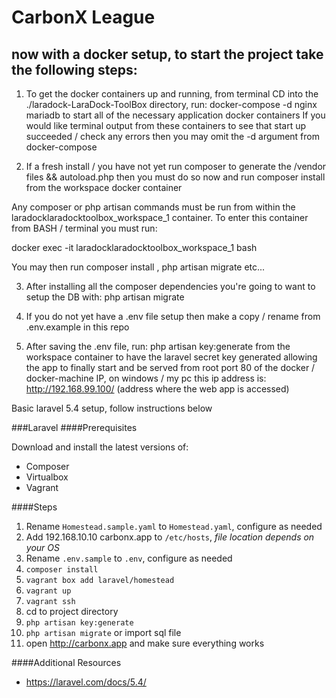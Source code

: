 # CarbonX League

## now with a docker setup, to start the project take the following steps:

1. To get the docker containers up and running, from terminal CD into the ./laradock-LaraDock-ToolBox directory,
run: docker-compose -d nginx mariadb to start all of the necessary application docker containers
If you would like terminal output from these containers to see that start up succeeded / check any errors then you may omit the -d argument from docker-compose

2. If a fresh install / you have not yet run composer to generate the /vendor files && autoload.php then you must do so now and run composer install from the workspace docker container

Any composer or php artisan commands must be run from within the laradocklaradocktoolbox_workspace_1 container. To enter this container from BASH / terminal you must run:

docker exec -it laradocklaradocktoolbox_workspace_1 bash

You may then run composer install , php artisan migrate etc...

3. After installing all the composer dependencies you're going to want to setup the DB with: php artisan migrate

4. If you do not yet have a .env file setup then make a copy / rename from .env.example in this repo

5. After saving the .env file, run: php artisan key:generate from the workspace container to have the laravel secret key generated allowing the app to finally start and be served from root port 80 of the docker / docker-machine IP, on windows / my pc this ip address is: http://192.168.99.100/ (address where the web app is accessed)

Basic laravel 5.4 setup, follow instructions below

###Laravel
####Prerequisites

Download and install the latest versions of:

 - Composer
 - Virtualbox 
 - Vagrant

####Steps
1. Rename `Homestead.sample.yaml` to `Homestead.yaml`, configure as needed
2. Add 192.168.10.10 carbonx.app to `/etc/hosts`, *file location depends on your OS*
3. Rename `.env.sample` to `.env`, configure as needed
4. `composer install`
5. `vagrant box add laravel/homestead`
6. `vagrant up`
7. `vagrant ssh`
8. cd to project directory
9. `php artisan key:generate`
10. `php artisan migrate` or import sql file
11. open http://carbonx.app and make sure everything works

####Additional Resources
 - https://laravel.com/docs/5.4/